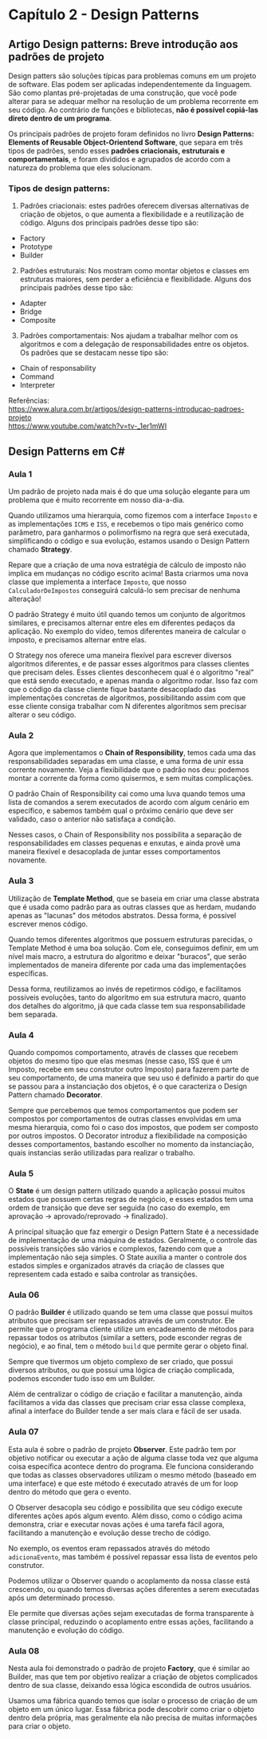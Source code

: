 # Capítulo 2 - Design Patterns

## Artigo Design patterns: Breve introdução aos padrões de projeto
Design patters são soluções típicas para problemas comuns em um projeto de software. Elas podem ser aplicadas independentemente da linguagem. São como plantas pré-projetadas de uma construção, que você pode alterar para se adequar melhor na resolução de um problema recorrente em seu código. Ao contrário de funções e bibliotecas, **não é possível copiá-las direto dentro de um programa**. 

Os principais padrões de projeto foram definidos no livro **Design Patterns: Elements of Reusable Object-Orientend Software**, que separa em três tipos de padrões, sendo esses **padrões criacionais, estruturais e comportamentais**, e foram divididos e agrupados de acordo com a natureza do problema que eles solucionam.

### Tipos de design patterns:

1) Padrões criacionais: estes padrões oferecem diversas alternativas de criação de objetos, o que aumenta a flexibilidade e a reutilização de código. Alguns dos principais padrões desse tipo são:
- Factory
- Prototype
- Builder 

2) Padrões estruturais: Nos mostram como montar objetos e classes em estruturas maiores, sem perder a eficiência e flexibilidade. Alguns dos principais padrões desse tipo são:
- Adapter
- Bridge
- Composite

3) Padrões comportamentais: Nos ajudam a trabalhar melhor com os algoritmos e com a delegação de responsabilidades entre os objetos. Os padrões que se destacam nesse tipo são:
- Chain of responsability
- Command
- Interpreter

Referências: \
<https://www.alura.com.br/artigos/design-patterns-introducao-padroes-projeto> \
<https://www.youtube.com/watch?v=tv-_1er1mWI> 

## Design Patterns em C#

### Aula 1
Um padrão de projeto nada mais é do que uma solução elegante para um problema que é muito recorrente em nosso dia-a-dia.

Quando utilizamos uma hierarquia, como fizemos com a interface `Imposto` e as implementações `ICMS` e `ISS`, e recebemos o tipo mais genérico como parâmetro, para ganharmos o polimorfismo na regra que será executada, simplificando o código e sua evolução, estamos usando o Design Pattern chamado **Strategy**.

Repare que a criação de uma nova estratégia de cálculo de imposto não implica em mudanças no código escrito acima! Basta criarmos uma nova classe que implementa a interface `Imposto`, que nosso `CalculadorDeImpostos` conseguirá calculá-lo sem precisar de nenhuma alteração!

O padrão Strategy é muito útil quando temos um conjunto de algoritmos similares, e precisamos alternar entre eles em diferentes pedaços da aplicação. No exemplo do vídeo, temos diferentes maneira de calcular o imposto, e precisamos alternar entre elas.

O Strategy nos oferece uma maneira flexível para escrever diversos algoritmos diferentes, e de passar esses algoritmos para classes clientes que precisam deles. Esses clientes desconhecem qual é o algoritmo "real" que está sendo executado, e apenas manda o algoritmo rodar. Isso faz com que o código da classe cliente fique bastante desacoplado das implementações concretas de algoritmos, possibilitando assim com que esse cliente consiga trabalhar com N diferentes algoritmos sem precisar alterar o seu código.

### Aula 2
Agora que implementamos o **Chain of Responsibility**, temos cada uma das responsabilidades separadas em uma classe, e uma forma de unir essa corrente novamente. Veja a flexibilidade que o padrão nos deu: podemos montar a corrente da forma como quisermos, e sem muitas complicações.

O padrão Chain of Responsibility cai como uma luva quando temos uma lista de comandos a serem executados de acordo com algum cenário em específico, e sabemos também qual o próximo cenário que deve ser validado, caso o anterior não satisfaça a condição.

Nesses casos, o Chain of Responsibility nos possibilita a separação de responsabilidades em classes pequenas e enxutas, e ainda provê uma maneira flexível e desacoplada de juntar esses comportamentos novamente.

### Aula 3
Utilização de **Template Method**, que se baseia em criar uma classe abstrata que é usada como padrão para as outras classes que as herdam, mudando apenas as "lacunas" dos métodos abstratos. Dessa forma, é possível escrever menos código.

Quando temos diferentes algoritmos que possuem estruturas parecidas, o Template Method é uma boa solução. Com ele, conseguimos definir, em um nível mais macro, a estrutura do algoritmo e deixar "buracos", que serão implementados de maneira diferente por cada uma das implementações específicas.

Dessa forma, reutilizamos ao invés de repetirmos código, e facilitamos possíveis evoluções, tanto do algoritmo em sua estrutura macro, quanto dos detalhes do algoritmo, já que cada classe tem sua responsabilidade bem separada.

### Aula 4
Quando compomos comportamento, através de classes que recebem objetos do mesmo tipo que elas mesmas (nesse caso, ISS que é um Imposto, recebe em seu construtor outro Imposto) para fazerem parte de seu comportamento, de uma maneira que seu uso é definido a partir do que se passou para a instanciação dos objetos, é o que caracteriza o Design Pattern chamado **Decorator**.

Sempre que percebemos que temos comportamentos que podem ser compostos por comportamentos de outras classes envolvidas em uma mesma hierarquia, como foi o caso dos impostos, que podem ser composto por outros impostos. O Decorator introduz a flexibilidade na composição desses comportamentos, bastando escolher no momento da instanciação, quais instancias serão utilizadas para realizar o trabalho.

### Aula 5
O **State** é um design pattern utilizado quando a aplicação possui muitos estados que possuem certas regras de negócio, e esses estados tem uma ordem de transição que deve ser seguida (no caso do exemplo, em aprovação -> aprovado/reprovado -> finalizado).

A principal situação que faz emergir o Design Pattern State é a necessidade de implementação de uma máquina de estados. Geralmente, o controle das possíveis transições são vários e complexos, fazendo com que a implementação não seja simples. O State auxilia a manter o controle dos estados simples e organizados através da criação de classes que representem cada estado e saiba controlar as transições.

### Aula 06
O padrão **Builder** é utilizado quando se tem uma classe que possui muitos atributos que precisam ser repassados através de um construtor. Ele permite que o programa cliente utilize um encadeamento de métodos para repassar todos os atributos (similar a setters, pode esconder regras de negócio), e ao final, tem o método `build` que permite gerar o objeto final.

Sempre que tivermos um objeto complexo de ser criado, que possui diversos atributos, ou que possui uma lógica de criação complicada, podemos esconder tudo isso em um Builder.

Além de centralizar o código de criação e facilitar a manutenção, ainda facilitamos a vida das classes que precisam criar essa classe complexa, afinal a interface do Builder tende a ser mais clara e fácil de ser usada.

### Aula 07
Esta aula é sobre o padrão de projeto **Observer**. Este padrão tem por objetivo notificar ou executar a ação de alguma classe toda vez que alguma coisa específica acontece dentro do programa. Ele funciona considerando que todas as classes observadores utilizam o mesmo método (baseado em uma interface) e que este método é executado através de um for loop dentro do método que gera o evento.

O Observer desacopla seu código e possibilita que seu código execute diferentes ações após algum evento. Além disso, como o código acima demonstra, criar e executar novas ações é uma tarefa fácil agora, facilitando a manutenção e evolução desse trecho de código.

No exemplo, os eventos eram repassados através do método `adicionaEvento`, mas também é possível repassar essa lista de eventos pelo construtor.

Podemos utilizar o Observer quando o acoplamento da nossa classe está crescendo, ou quando temos diversas ações diferentes a serem executadas após um determinado processo.

Ele permite que diversas ações sejam executadas de forma transparente à classe principal, reduzindo o acoplamento entre essas ações, facilitando a manutenção e evolução do código.

### Aula 08
Nesta aula foi demonstrado o padrão de projeto **Factory**, que é similar ao Builder, mas que tem por objetivo realizar a criação de objetos complicados dentro de sua classe, deixando essa lógica escondida de outros usuários.

Usamos uma fábrica quando temos que isolar o processo de criação de um objeto em um único lugar. Essa fábrica pode descobrir como criar o objeto dentro dela própria, mas geralmente ela não precisa de muitas informações para criar o objeto.